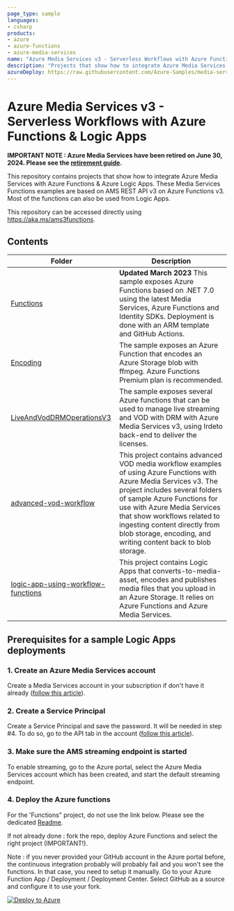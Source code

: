 ```yaml
---
page_type: sample
languages:
- csharp
products:
- azure
- azure-functions
- azure-media-services
name: "Azure Media Services v3 - Serverless Workflows with Azure Functions and Logic Apps"
description: "Projects that show how to integrate Azure Media Services with Azure Functions and Azure Logic Apps."
azureDeploy: https://raw.githubusercontent.com/Azure-Samples/media-services-v3-dotnet-core-functions-integration/master/azuredeploy.json
---
```


# Azure Media Services v3 - Serverless Workflows with Azure Functions & Logic Apps

**IMPORTANT NOTE : Azure Media Services have been retired on June 30, 2024. Please see the [retirement guide](https://learn.microsoft.com/azure/media-services/latest/azure-media-services-retirement).**

This repository contains projects that show how to integrate Azure Media Services with Azure Functions & Azure Logic Apps.
These Media Services Functions examples are based on AMS REST API v3 on Azure Functions v3. Most of the functions can also be used from Logic Apps.

This repository can be accessed directly using <https://aka.ms/ams3functions>.

## Contents

| Folder | Description |
|-------------|-------------|
| [Functions](/Functions)|**Updated March 2023** This sample exposes Azure Functions based on .NET 7.0 using the latest Media Services, Azure Functions and Identity SDKs. Deployment is done with an ARM template and GitHub Actions.|
| [Encoding](/Encoding)|The sample exposes an Azure Function that encodes an Azure Storage blob with ffmpeg. Azure Functions Premium plan is recommended.|
| [LiveAndVodDRMOperationsV3](/LiveAndVodDRMOperationsV3)|The sample exposes several Azure functions that can be used to manage live streaming and VOD with DRM with Azure Media Services v3, using Irdeto back-end to deliver the licenses.|
| [advanced-vod-workflow](/advanced-vod-workflow)|This project contains advanced VOD media workflow examples of using Azure Functions with Azure Media Services v3. The project includes several folders of sample Azure Functions for use with Azure Media Services that show workflows related to ingesting content directly from blob storage, encoding, and writing content back to blob storage.|
| [logic-app-using-workflow-functions](/logic-app-using-workflow-functions)|This project contains Logic Apps that converts-to-media-asset, encodes and publishes media files that you upload in an Azure Storage. It relies on Azure Functions and Azure Media Services.|

## Prerequisites for a sample Logic Apps deployments

### 1. Create an Azure Media Services account

Create a Media Services account in your subscription if don't have it already ([follow this article](https://docs.microsoft.com/en-us/azure/media-services/latest/create-account-howto?tabs=portal)).

### 2. Create a Service Principal

Create a Service Principal and save the password. It will be needed in step #4. To do so, go to the API tab in the account ([follow this article](https://docs.microsoft.com/en-us/azure/media-services/latest/access-api-howto?tabs=portal)).

### 3. Make sure the AMS streaming endpoint is started

To enable streaming, go to the Azure portal, select the Azure Media Services account which has been created, and start the default streaming endpoint.

### 4. Deploy the Azure functions

For the 'Functions" project, do not use the link below. Please see the dedicated [Readme](/Functions/README.md).

If not already done : fork the repo, deploy Azure Functions and select the right project (IMPORTANT!).

Note : if you never provided your GitHub account in the Azure portal before, the continuous integration probably will probably fail and you won't see the functions. In that case, you need to setup it manually. Go to your Azure Function App / Deployment / Deployment Center. Select GitHub as a source and configure it to use your fork.

[![Deploy to Azure](https://aka.ms/deploytoazurebutton)](https://portal.azure.com/#create/Microsoft.Template/uri/https%3A%2F%2Fraw.githubusercontent.com%2FAzure-Samples%2Fmedia-services-v3-dotnet-core-functions-integration%2Fmaster%2Fazuredeploy.json)
